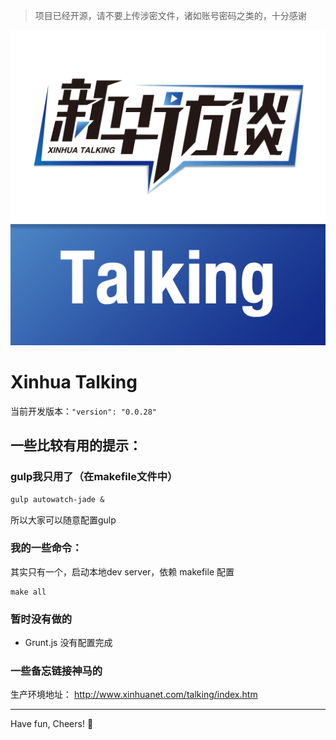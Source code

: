 > 项目已经开源，请不要上传涉密文件，诸如账号密码之类的，十分感谢

![project.logo.png](project/project.logo.png)

# Xinhua Talking

当前开发版本：`"version": "0.0.28"`

## 一些比较有用的提示：

### gulp我只用了（在makefile文件中）

```makefile
gulp autowatch-jade &
```

所以大家可以随意配置gulp

### 我的一些命令：

其实只有一个，启动本地dev server，依赖 makefile 配置

```
make all
```

### 暂时没有做的

- Grunt.js 没有配置完成

### 一些备忘链接神马的

生产环境地址： <http://www.xinhuanet.com/talking/index.htm>

--------------------------------------------------------------------------------

Have fun, Cheers! 🍻

